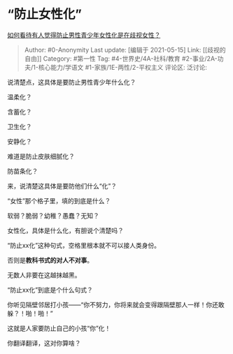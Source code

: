 # “防止女性化”
[如何看待有人觉得防止男性青少年女性化是在歧视女性？](https://www.zhihu.com/question/442077295/answer/1708505224)

> Author: #0-Anonymity
> Last update: [编辑于 2021-05-15]
> Link: [[歧视的自由]]
> Category: #第一性
> Tag: #4-世界史/4A-社科/教育 #2-事业/2A-功夫/1-核心能力/学语文 #1-家族/1E-两性/2-平权主义
> 评论区:
> 泛讨论:

说清楚点，这具体是要防止男性青少年什么化？

温柔化？

含蓄化？

卫生化？

安静化？

难道是防止皮肤细腻化？

防苗条化？

来，说清楚这具体是要防他们什么“化”？

“女性”那个格子里，填的到底是什么？

软弱？脆弱？幼稚？愚蠢？无知？

女性化，具体是什么化，有胆说个清楚吗？

“防止xx化”这种句式，空格里根本就不可以接人类身份。

否则是**教科书式的对人不对事**。

无数人非要在这越抹越黑。

“防止xx化”到底是个什么句式？

你听见隔壁邻居打小孩——“你不努力，你将来就会变得跟隔壁那人一样！你还敢躲？！啪！啪！”

这就是人家要防止自己的小孩“你”化！

你翻译翻译，这对你算啥？
